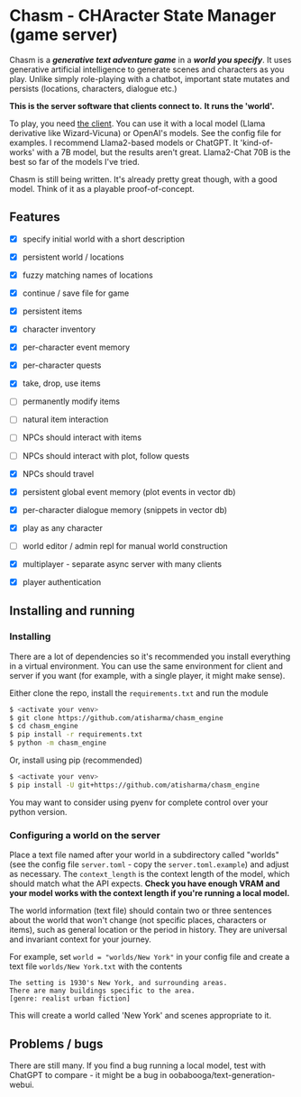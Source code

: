# Chasm - CHAracter State Manager (game server)

Chasm is a ***generative text adventure game*** in a ***world you
specify***. It uses generative artificial intelligence to generate
scenes and characters as you play. Unlike simply role-playing with a
chatbot, important state mutates and persists (locations, characters,
dialogue etc.)

**This is the server software that clients connect to.**
**It runs the 'world'.**

To play, you need [the client](https://github.com/atisharma/chasm). You can use
it with a local model (Llama derivative like Wizard-Vicuna) or OpenAI's models.
See the config file for examples. I recommend Llama2-based models or ChatGPT.
It 'kind-of-works' with a 7B model, but the results aren't great. Llama2-Chat
70B is the best so far of the models I've tried.

Chasm is still being written. It's already pretty great though,
with a good model. Think of it as a playable proof-of-concept.


## Features

* [x] specify initial world with a short description
* [x] persistent world / locations
* [x] fuzzy matching names of locations
* [x] continue / save file for game
* [x] persistent items
* [x] character inventory
* [x] per-character event memory
* [x] per-character quests
* [x] take, drop, use items
* [ ] permanently modify items
* [ ] natural item interaction
* [ ] NPCs should interact with items
* [ ] NPCs should interact with plot, follow quests
* [x] NPCs should travel
* [x] persistent global event memory (plot events in vector db)
* [x] per-character dialogue memory (snippets in vector db)
* [x] play as any character
* [ ] world editor / admin repl for manual world construction
* [x] multiplayer - separate async server with many clients
* [x] player authentication


## Installing and running

### Installing

There are a lot of dependencies so it's recommended you install everything in a
virtual environment. You can use the same environment for client and server if
you want (for example, with a single player, it might make sense).

Either clone the repo, install
the `requirements.txt` and run the module
```bash
$ <activate your venv>
$ git clone https://github.com/atisharma/chasm_engine
$ cd chasm_engine
$ pip install -r requirements.txt
$ python -m chasm_engine
```

Or, install using pip (recommended)
```bash
$ <activate your venv>
$ pip install -U git+https://github.com/atisharma/chasm_engine
```

You may want to consider using pyenv for complete control over your python
version.


### Configuring a world on the server

Place a text file named after your world in a subdirectory called "worlds" (see
the config file `server.toml` - copy the `server.toml.example`) and adjust as
necessary. The `context_length` is the context length of the model, which
should match what the API expects. **Check you have enough VRAM and your model
works with the context length if you're running a local model.**

The world information (text file) should contain two or three
sentences about the world that won't change (not specific places,
characters or items), such as general location or the period in
history. They are universal and invariant context for your journey.

For example, set `world = "worlds/New York"` in your config file
and create a text file `worlds/New York.txt` with the contents
```
The setting is 1930's New York, and surrounding areas.
There are many buildings specific to the area.
[genre: realist urban fiction]
```
This will create a world called 'New York' and scenes appropriate to it.


## Problems / bugs

There are still many. If you find a bug running a local model, test with
ChatGPT to compare - it might be a bug in oobabooga/text-generation-webui.
